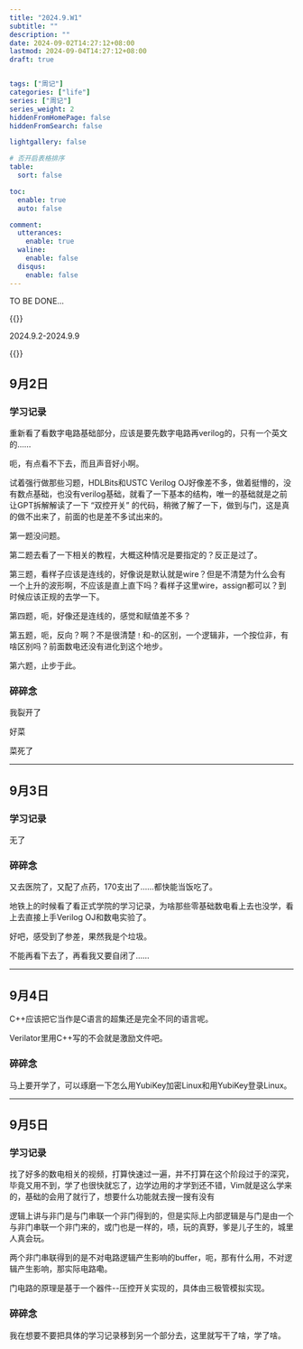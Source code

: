 ```yaml
---
title: "2024.9.W1"
subtitle: ""
description: ""
date: 2024-09-02T14:27:12+08:00
lastmod: 2024-09-04T14:27:12+08:00
draft: true


tags: ["周记"]
categories: ["life"]
series: ["周记"]
series_weight: 2
hiddenFromHomePage: false
hiddenFromSearch: false

lightgallery: false

# 否开启表格排序
table:
  sort: false

toc:
  enable: true
  auto: false

comment:
  utterances:
    enable: true
  waline:
    enable: false
  disqus:
    enable: false
---
```


TO BE DONE...

{{<admonition>}}

2024.9.2-2024.9.9

{{</admonition>}}

<!--more-->

## 9月2日

### 学习记录

重新看了看数字电路基础部分，应该是要先数字电路再verilog的，只有一个英文的……

呃，有点看不下去，而且声音好小啊。

试着强行做那些习题，HDLBits和USTC Verilog OJ好像差不多，做着挺懵的，没有数点基础，也没有verilog基础，就看了一下基本的结构，唯一的基础就是之前让GPT拆解解读了一下 “双控开关” 的代码，稍微了解了一下，做到与门，这是真的做不出来了，前面的也是差不多试出来的。

第一题没问题。

第二题去看了一下相关的教程，大概这种情况是要指定的？反正是过了。

第三题，看样子应该是连线的，好像说是默认就是wire？但是不清楚为什么会有一个上升的波形啊，不应该是直上直下吗？看样子这里wire，assign都可以？到时候应该正规的去学一下。

第四题，呃，好像还是连线的，感觉和赋值差不多？

第五题，呃，反向？啊？不是很清楚`！`和`~`的区别，一个逻辑非，一个按位非，有啥区别吗？前面数电还没有进化到这个地步。

第六题，止步于此。



### 碎碎念

我裂开了

好菜

菜死了



---



## 9月3日

### 学习记录

无了



### 碎碎念

又去医院了，又配了点药，170支出了……都快能当饭吃了。

地铁上的时候看了看正式学院的学习记录，为啥那些零基础数电看上去也没学，看上去直接上手Verilog OJ和数电实验了。

好吧，感受到了参差，果然我是个垃圾。

不能再看下去了，再看我又要自闭了……



---



## 9月4日

C++应该把它当作是C语言的超集还是完全不同的语言呢。

Verilator里用C++写的不会就是激励文件吧。



### 碎碎念

马上要开学了，可以琢磨一下怎么用YubiKey加密Linux和用YubiKey登录Linux。



---



## 9月5日

### 学习记录

找了好多的数电相关的视频，打算快速过一遍，并不打算在这个阶段过于的深究，毕竟又用不到，学了也很快就忘了，边学边用的才学到还不错，Vim就是这么学来的，基础的会用了就行了，想要什么功能就去搜一搜有没有

逻辑上讲与非门是与门串联一个非门得到的，但是实际上内部逻辑是与门是由一个与非门串联一个非门来的，或门也是一样的，啧，玩的真野，爹是儿子生的，城里人真会玩。

两个非门串联得到的是不对电路逻辑产生影响的buffer，呃，那有什么用，不对逻辑产生影响，那实际电路嘞。

门电路的原理是基于一个器件--压控开关实现的，具体由三极管模拟实现。



### 碎碎念

我在想要不要把具体的学习记录移到另一个部分去，这里就写干了啥，学了啥。
